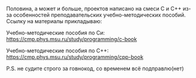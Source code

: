 Половина, а может и больше, проектов написано на смеси С и С++ из-за особенностей преподавательских учебно-методических пособий.
Ссылку на материалы прикладываю:

Учебно-методические пособия по Си: https://cmp.phys.msu.ru/study/programming/c-book

Учебно-методические пособия по С++: https://cmp.phys.msu.ru/study/programming/cpp-book

P.S. не судите строго за говнокод, со временем всё подправлю(нет)
